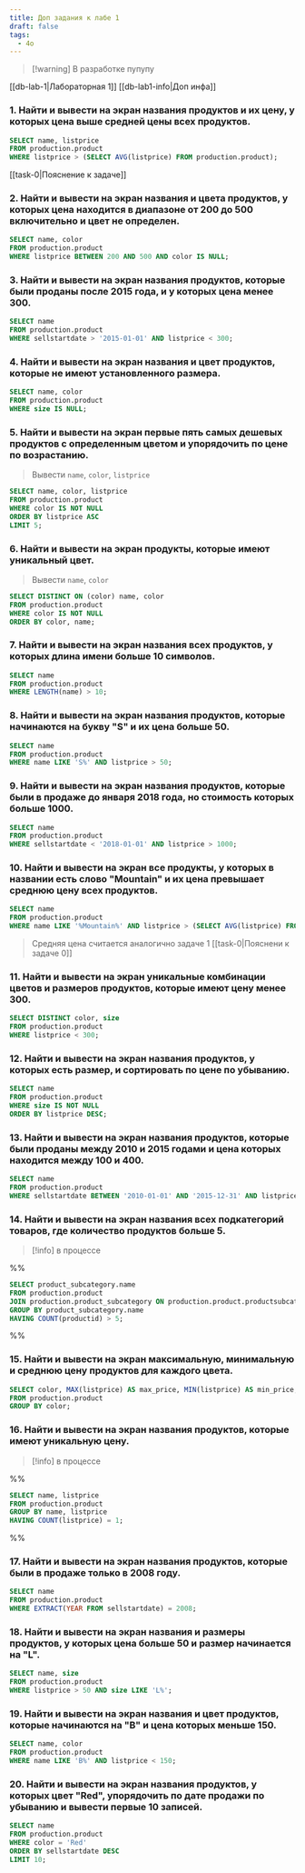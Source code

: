 ```yaml
---
title: Доп задания к лабе 1
draft: false
tags:
  - 4o
---
```


>[!warning] В разработке
>пупупу

[[db-lab-1|Лабораторная 1]]
[[db-lab1-info|Доп инфа]]

### 1. Найти и вывести на экран названия продуктов и их цену, у которых цена выше средней цены всех продуктов.

```sql
SELECT name, listprice
FROM production.product
WHERE listprice > (SELECT AVG(listprice) FROM production.product);
```
[[task-0|Пояснение к задаче]]

### 2. Найти и вывести на экран названия и цвета продуктов, у которых цена находится в диапазоне от 200 до 500 включительно и цвет не определен.

```sql
SELECT name, color
FROM production.product
WHERE listprice BETWEEN 200 AND 500 AND color IS NULL;
```

### 3. Найти и вывести на экран названия продуктов, которые были проданы после 2015 года, и у которых цена менее 300.

```sql
SELECT name
FROM production.product
WHERE sellstartdate > '2015-01-01' AND listprice < 300;
```

### 4. Найти и вывести на экран названия и цвет продуктов, которые не имеют установленного размера.

```sql
SELECT name, color
FROM production.product
WHERE size IS NULL;
```

### 5. Найти и вывести на экран первые пять самых дешевых продуктов с определенным цветом и упорядочить по цене по возрастанию.
> Вывести `name`, `color`, `listprice`

```sql
SELECT name, color, listprice
FROM production.product
WHERE color IS NOT NULL
ORDER BY listprice ASC
LIMIT 5;
```

### 6. Найти и вывести на экран продукты, которые имеют уникальный цвет.
> Вывести `name`, `color`

```sql
SELECT DISTINCT ON (color) name, color
FROM production.product
WHERE color IS NOT NULL
ORDER BY color, name;
```

### 7. Найти и вывести на экран названия всех продуктов, у которых длина имени больше 10 символов.

```sql
SELECT name
FROM production.product
WHERE LENGTH(name) > 10;
```

### 8. Найти и вывести на экран названия продуктов, которые начинаются на букву "S" и их цена больше 50.

```sql
SELECT name
FROM production.product
WHERE name LIKE 'S%' AND listprice > 50;
```

### 9. Найти и вывести на экран названия продуктов, которые были в продаже до января 2018 года, но стоимость которых больше 1000.

```sql
SELECT name
FROM production.product
WHERE sellstartdate < '2018-01-01' AND listprice > 1000;
```

### 10. Найти и вывести на экран все продукты, у которых в названии есть слово "Mountain" и их цена превышает среднюю цену всех продуктов.

```sql
SELECT name
FROM production.product
WHERE name LIKE '%Mountain%' AND listprice > (SELECT AVG(listprice) FROM production.product);
```
>Средняя цена считается аналогично задаче 1 [[task-0|Пояснени к задаче 0]]

### 11. Найти и вывести на экран уникальные комбинации цветов и размеров продуктов, которые имеют цену менее 300.

```sql
SELECT DISTINCT color, size
FROM production.product
WHERE listprice < 300;
```

### 12. Найти и вывести на экран названия продуктов, у которых есть размер, и сортировать по цене по убыванию.

```sql
SELECT name
FROM production.product
WHERE size IS NOT NULL
ORDER BY listprice DESC;
```

### 13. Найти и вывести на экран названия продуктов, которые были проданы между 2010 и 2015 годами и цена которых находится между 100 и 400.

```sql
SELECT name
FROM production.product
WHERE sellstartdate BETWEEN '2010-01-01' AND '2015-12-31' AND listprice BETWEEN 100 AND 400;
```

### 14. Найти и вывести на экран названия всех подкатегорий товаров, где количество продуктов больше 5.

> [!info] в процессе

%%
```sql
SELECT product_subcategory.name
FROM production.product
JOIN production.product_subcategory ON production.product.productsubcategoryid = production.product_subcategory.productsubcategoryid
GROUP BY product_subcategory.name
HAVING COUNT(productid) > 5;
```
%%

### 15. Найти и вывести на экран максимальную, минимальную и среднюю цену продуктов для каждого цвета.

```sql
SELECT color, MAX(listprice) AS max_price, MIN(listprice) AS min_price, AVG(listprice) AS avg_price
FROM production.product
GROUP BY color;
```

### 16. Найти и вывести на экран названия продуктов, которые имеют уникальную цену.

> [!info] в процессе

%%
```sql
SELECT name, listprice
FROM production.product
GROUP BY name, listprice
HAVING COUNT(listprice) = 1;
```
%%

### 17. Найти и вывести на экран названия продуктов, которые были в продаже только в 2008 году.

```sql
SELECT name
FROM production.product
WHERE EXTRACT(YEAR FROM sellstartdate) = 2008;
```

### 18. Найти и вывести на экран названия и размеры продуктов, у которых цена больше 50 и размер начинается на "L".

```sql
SELECT name, size
FROM production.product
WHERE listprice > 50 AND size LIKE 'L%';
```

### 19. Найти и вывести на экран названия и цвет продуктов, которые начинаются на "B" и цена которых меньше 150.

```sql
SELECT name, color
FROM production.product
WHERE name LIKE 'B%' AND listprice < 150;
```

### 20. Найти и вывести на экран названия продуктов, у которых цвет "Red", упорядочить по дате продажи по убыванию и вывести первые 10 записей.

```sql
SELECT name
FROM production.product
WHERE color = 'Red'
ORDER BY sellstartdate DESC
LIMIT 10;
```